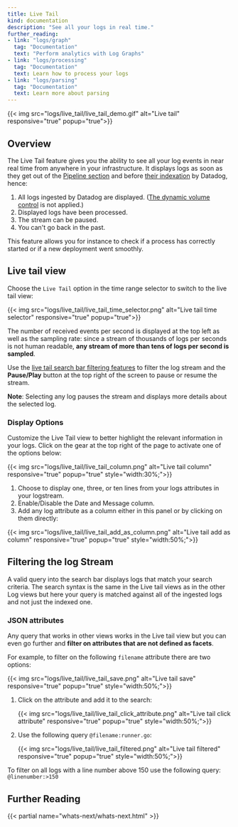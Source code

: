 ```yaml
---
title: Live Tail
kind: documentation
description: "See all your logs in real time."
further_reading:
- link: "logs/graph"
  tag: "Documentation"
  text: "Perform analytics with Log Graphs"
- link: "logs/processing"
  tag: "Documentation"
  text: Learn how to process your logs
- link: "logs/parsing"
  tag: "Documentation"
  text: Learn more about parsing
---
```



{{< img src="logs/live_tail/live_tail_demo.gif" alt="Live tail" responsive="true" popup="true">}}

## Overview

The Live Tail feature gives you the ability to see all your log events in near real time from anywhere in your infrastructure. It displays logs as soon as they get out of the [Pipeline section][1] and before [their indexation][2] by Datadog, hence: 

1. All logs ingested by Datadog are displayed. ([The dynamic volume control][2] is not applied.)
2. Displayed logs have been processed.
3. The stream can be paused.
4. You can't go back in the past.

This feature allows you for instance to check if a process has correctly started or if a new deployment went smoothly.

## Live tail view

Choose the `Live Tail` option in the time range selector to switch to the live tail view:

{{< img src="logs/live_tail/live_tail_time_selector.png" alt="Live tail time selector" responsive="true" popup="true">}}

The number of received events per second is displayed at the top left as well as the sampling rate: since a stream of thousands of logs per seconds is not human readable, **any stream of more than tens of logs per second is sampled**. 

Use the [live tail search bar filtering features](#filtering-the-log-stream) to filter the log stream and the **Pause/Play** button at the top right of the screen to pause or resume the stream.

**Note**: Selecting any log pauses the stream and displays more details about the selected log.

### Display Options

Customize the Live Tail view to better highlight the relevant information in your logs. 
Click on the gear at the top right of the page to activate one of the options below:

{{< img src="logs/live_tail/live_tail_column.png" alt="Live tail column" responsive="true" popup="true" style="width:30%;">}}

1. Choose to display one, three, or ten lines from your logs attributes in your logstream.
2. Enable/Disable the Date and Message column.
3. Add any log attribute as a column either in this panel or by clicking on them directly:

{{< img src="logs/live_tail/live_tail_add_as_column.png" alt="Live tail add as column" responsive="true" popup="true" style="width:50%;">}}

## Filtering the log Stream

A valid query into the search bar displays logs that match your search criteria. 
The search syntax is the same in the Live tail views as in the other Log views but here your query is matched against all of the ingested logs and not just the indexed one.

### JSON attributes

Any query that works in other views works in the Live tail view but you can even go further and **filter on attributes that are not defined as facets**.

For example, to filter on the following `filename` attribute there are two options:

{{< img src="logs/live_tail/live_tail_save.png" alt="Live tail save" responsive="true" popup="true" style="width:50%;">}}

1. Click on the attribute and add it to the search: 

    {{< img src="logs/live_tail/live_tail_click_attribute.png" alt="Live tail click attribute" responsive="true" popup="true" style="width:50%;">}}

2. Use the following query  `@filename:runner.go`:

    {{< img src="logs/live_tail/live_tail_filtered.png" alt="Live tail filtered" responsive="true" popup="true" style="width:50%;">}}

To filter on all logs with a line number above 150 use the following query: `@linenumber:>150`

## Further Reading

{{< partial name="whats-next/whats-next.html" >}}

[1]: /logs/processing
[2]: /logs/dynamic_volume_control
[3]: /logs/explore/#Search-bar
